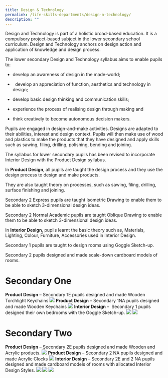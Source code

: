 ```yaml
---
title: Design & Technology
permalink: /life-skills-departments/design-n-technology/
description: ""
---
```

Design and Technology is part of a holistic broad-based education. It is a compulsory project-based subject in the lower secondary school curriculum. Design and Technology anchors on design action and application of knowledge and design process.

  

The lower secondary Design and Technology syllabus aims to enable pupils to:

  

* develop an awareness of design in the made-world;

  

*   develop an appreciation of function, aesthetics and technology in design;

  

* develop basic design thinking and communication skills;

  

* experience the process of realising design through making and

  

* think creatively to become autonomous decision makers.

Pupils are engaged in design-and-make activities. Designs are adapted to their abilities, interest and design context. Pupils will then make use of wood and plastics to make the products that they have designed and apply skills such as sawing, filing, drilling, polishing, bending and joining.

The syllabus for lower secondary pupils has been revised to incorporate Interior Design with the Product Design syllabus.

In **Product Design**, all pupils are taught the design process and they use the design process to design and make products.

They are also taught theory on processes, such as sawing, filing, drilling, surface finishing and joining.

Secondary 2 Express pupils are taught Isometric Drawing to enable them to be able to sketch 3-dimensional design ideas.

Secondary 2 Normal Academic pupils are taught Oblique Drawing to enable them to be able to sketch 3-dimensional design ideas.

In **Interior Design**, pupils learnt the basic theory such as, Materials, Lighting, Colour, Furniture, Accessories used in Interior Design.

Secondary 1 pupils are taught to design rooms using Goggle Sketch-up.

Secondary 2 pupils designed and made scale-down cardboard models of rooms.

# Secondary One

**Product Design** – Secondary 1E pupils designed and made Wooden Torchlight Keychains
![](/images/1E%20DNT.png)
**Product Design** – Secondary 1NA pupils designed and made Wooden Keychains
![](/images/1NA.png)
**Interior Design** –  Secondary 1 pupils designed their own bedrooms with the Goggle Sketch-up.
![](/images/Google%20Sketch-Up%201.jpg)
![](/images/Google%20Sketch-Up%202.jpg)

# Secondary Two
**Product Design** – Secondary 2E pupils designed and made Wooden and Acrylic products.
![](/images/2E.png)
**Product Design** – Secondary 2 NA pupils designed and made Acrylic Clocks
![](/images/2NA.png)
**Interior Design** – Secondary 2E and 2 NA pupils designed and made cardboard models of rooms with allocated Interior Design Styles.
![](/images/Cardboard%20Models%20of%20Rooms%201.jpg)
![](/images/Cardboard%20Models%20of%20Rooms%202.jpg)
![](/images/Cardboard%20Models%20of%20Rooms%203.jpg)